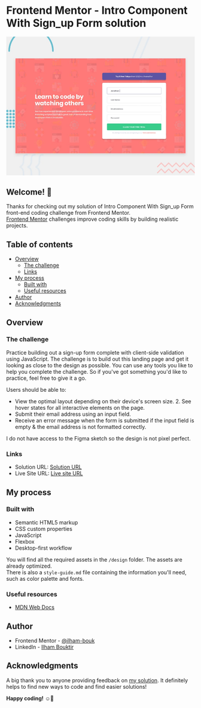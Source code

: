 # Frontend Mentor -  Intro Component With Sign_up Form solution
![Design preview for the Intro Component With Sign_up Form coding challenge](design/desktop-preview.jpg)

## Welcome! 👋

Thanks for checking out my solution of Intro Component With Sign_up Form front-end coding challenge from Frontend Mentor.<br>
[Frontend Mentor](https://www.frontendmentor.io) challenges improve coding skills by building realistic projects.

## Table of contents

- [Overview](#overview)
  - [The challenge](#the-challenge)
  - [Links](#links)
- [My process](#my-process)
  - [Built with](#built-with)
  - [Useful resources](#useful-resources)
- [Author](#author)
- [Acknowledgments](#acknowledgments)

## Overview

### The challenge

Practice building out a sign-up form complete with client-side validation using JavaScript. The challenge is to build out this landing page and get it looking as close to the design as possible. You can use any tools you like to help you complete the challenge. So if you've got something you'd like to practice, feel free to give it a go.

Users should be able to:
- View the optimal layout depending on their device's screen size. 2. See hover states for all interactive elements on the page.
- Submit their email address using an input field.
- Receive an error message when the form is submitted if the input field is empty & the email address is not formatted correctly.

I do not have access to the Figma sketch so the design is not pixel perfect.

### Links

- Solution URL: [Solution URL]()
- Live Site URL: [Live site URL](https://ilham-bouk.github.io/intro-component-with-sign_up-form/)

## My process

### Built with
 
- Semantic HTML5 markup
- CSS custom properties
- JavaScript
- Flexbox
- Desktop-first workflow

You will find all the required assets in the `/design` folder. The assets are already optimized.<br>
There is also a `style-guide.md` file containing the information you'll need, such as color palette and fonts.

### Useful resources

- [MDN Web Docs](https://developer.mozilla.org/en-US/docs/Web/CSS/)

## Author

- Frontend Mentor - [@ilham-bouk](https://www.frontendmentor.io/profile/ilham-bouk)
- LinkedIn - [Ilham Bouktir](https://www.linkedin.com/in/ilham-bouktir-0b266b31b)

## Acknowledgments

A big thank you to anyone providing feedback on [my solution](). It definitely helps to find new ways to code and find easier solutions!

**Happy coding!** ☺️🚀
